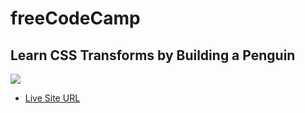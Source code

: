 # freeCodeCamp
## Learn CSS Transforms by Building a Penguin
![](gif.gif)
* [Live Site URL](https://idrisyigit.github.io/Penguin/)
